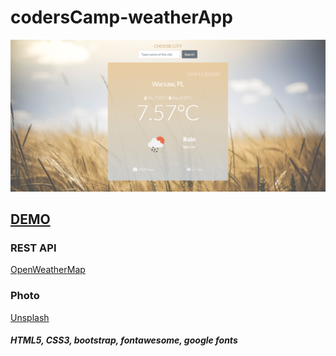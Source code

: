 # codersCamp-weatherApp

<a href="https://natalialachacz.github.io/codersCamp-weatherApp/"><img src="./img/screen.png"></a>

## <a href="https://natalialachacz.github.io/codersCamp-weatherApp/"><b>DEMO</b></a>

### REST API
<a href="https://openweathermap.org/api">OpenWeatherMap</a>

### Photo
<a href="http://unsplash.com">Unsplash</a>

##### <i>HTML5, CSS3, bootstrap, fontawesome, google fonts</i>


